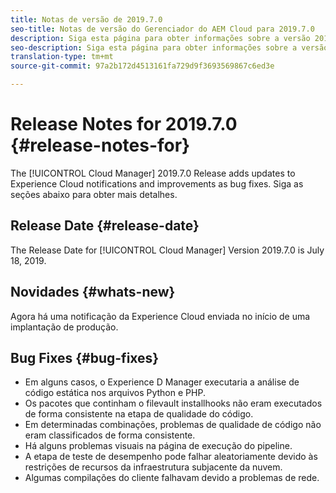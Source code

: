 ```yaml
---
title: Notas de versão de 2019.7.0
seo-title: Notas de versão do Gerenciador do AEM Cloud para 2019.7.0
description: Siga esta página para obter informações sobre a versão 2019.7.0 do Gerenciador de nuvem.
seo-description: Siga esta página para obter informações sobre a versão 2019.7.0 do Gerenciador de AEM Cloud.
translation-type: tm+mt
source-git-commit: 97a2b172d4513161fa729d9f3693569867c6ed3e

---
```


# Release Notes for 2019.7.0 {#release-notes-for}

The [!UICONTROL Cloud Manager] 2019.7.0 Release adds updates to Experience Cloud notifications and improvements as bug fixes. Siga as seções abaixo para obter mais detalhes.

## Release Date {#release-date}

The Release Date for [!UICONTROL Cloud Manager] Version 2019.7.0 is July 18, 2019.

## Novidades {#whats-new}

Agora há uma notificação da Experience Cloud enviada no início de uma implantação de produção.

## Bug Fixes {#bug-fixes}

* Em alguns casos, o Experience D Manager executaria a análise de código estática nos arquivos Python e PHP.
* Os pacotes que continham o filevault installhooks não eram executados de forma consistente na etapa de qualidade do código.
* Em determinadas combinações, problemas de qualidade de código não eram classificados de forma consistente.
* Há alguns problemas visuais na página de execução do pipeline.
* A etapa de teste de desempenho pode falhar aleatoriamente devido às restrições de recursos da infraestrutura subjacente da nuvem.
* Algumas compilações do cliente falhavam devido a problemas de rede.